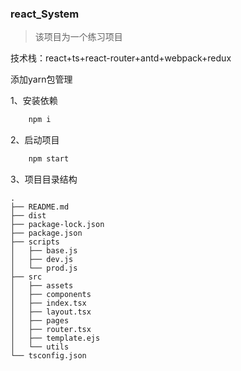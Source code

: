 ### react_System

> 该项目为一个练习项目

技术栈：react+ts+react-router+antd+webpack+redux

添加yarn包管理

1、安装依赖

```bash
    npm i 
```


2、启动项目

```bash
    npm start
```

3、项目目录结构
```
.
├── README.md
├── dist
├── package-lock.json
├── package.json
├── scripts
│   ├── base.js
│   ├── dev.js
│   └── prod.js
├── src
│   ├── assets
│   ├── components
│   ├── index.tsx
│   ├── layout.tsx
│   ├── pages
│   ├── router.tsx
│   ├── template.ejs
│   └── utils
└── tsconfig.json

```
